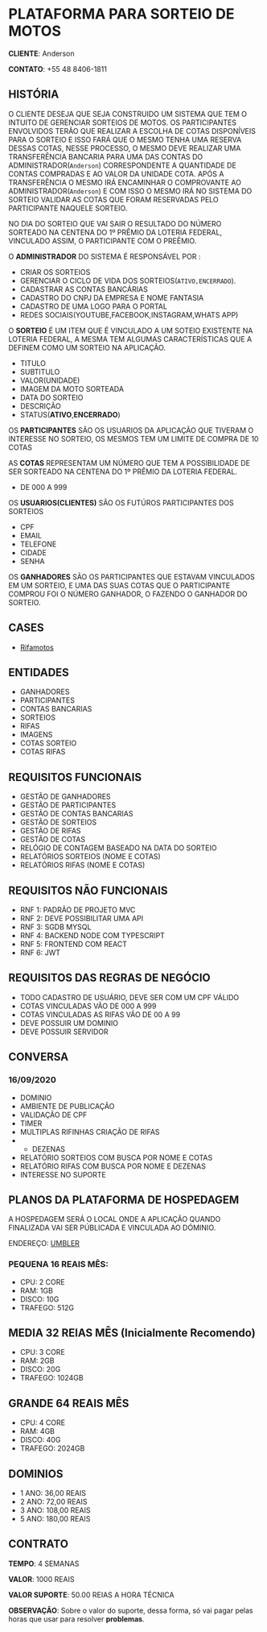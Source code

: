 # PLATAFORMA PARA SORTEIO DE MOTOS

**CLIENTE**: Anderson

**CONTATO**: +55 48 8406-1811

## HISTÓRIA 

O CLIENTE DESEJA QUE SEJA CONSTRUIDO UM SISTEMA QUE TEM O INTUITO DE GERENCIAR SORTEIOS DE MOTOS. OS PARTICIPANTES ENVOLVIDOS TERÃO QUE REALIZAR A ESCOLHA DE COTAS DISPONÍVEIS PARA O SORTEIO E ISSO FARÁ QUE O MESMO TENHA UMA RESERVA DESSAS COTAS, NESSE PROCESSO, O MESMO DEVE REALIZAR UMA TRANSFERÊNCIA BANCARIA PARA UMA DAS CONTAS DO ADMINISTRADOR(`Anderson`) CORRESPONDENTE A QUANTIDADE DE CONTAS COMPRADAS E AO VALOR DA UNIDADE COTA. APÓS A TRANSFERÊNCIA O MESMO IRÁ ENCAMINHAR O COMPROVANTE AO ADMINISTRADOR(`Anderson`) E COM ISSO O MESMO IRÁ NO SISTEMA DO SORTEIO VALIDAR AS COTAS QUE FORAM RESERVADAS PELO PARTICIPANTE NAQUELE SORTEIO. 

NO DIA DO SORTEIO QUE VAI SAIR O RESULTADO DO NÚMERO SORTEADO NA CENTENA DO 1º PRÊMIO DA LOTERIA FEDERAL, VINCULADO ASSIM, O PARTICIPANTE COM O PREÊMIO.

O **ADMINISTRADOR** DO SISTEMA É RESPONSÁVEL POR : 

- CRIAR OS SORTEIOS
- GERENCIAR O CICLO DE VIDA DOS SORTEIOS(`ATIVO,ENCERRADO`).
- CADASTRAR AS CONTAS BANCÁRIAS  
- CADASTRO DO CNPJ DA EMPRESA E NOME FANTASIA
- CADASTRO DE UMA LOGO PARA O PORTAL
- REDES SOCIAIS(YOUTUBE,FACEBOOK,INSTAGRAM,WHATS APP)

O **SORTEIO** É UM ITEM QUE É VINCULADO A UM SOTEIO EXISTENTE NA LOTERIA FEDERAL, A MESMA TEM ALGUMAS CARACTERÍSTICAS QUE A DEFINEM COMO UM SORTEIO NA APLICAÇÃO.

- TITULO
- SUBTITULO
- VALOR(UNIDADE)
- IMAGEM DA MOTO SORTEADA
- DATA DO SORTEIO
- DESCRIÇÃO
- STATUS(**ATIVO**,**ENCERRADO**)

OS **PARTICIPANTES** SÃO OS USUARIOS DA APLICAÇÃO QUE TIVERAM O INTERESSE NO SORTEIO, OS MESMOS TEM UM LIMITE DE COMPRA DE 10 COTAS 

AS **COTAS** REPRESENTAM UM NÚMERO QUE TEM A POSSIBILIDADE DE SER SORTEADO NA CENTENA DO 1º PRÊMIO DA LOTERIA FEDERAL. 

- DE 000 A 999

OS **USUARIOS(CLIENTES)** SÃO OS FUTÚROS PARTICIPANTES DOS SORTEIOS  
- CPF
- EMAIL
- TELEFONE
- CIDADE
- SENHA

OS **GANHADORES** SÃO OS PARTICIPANTES QUE ESTAVAM VINCULADOS EM UM SORTEIO, E UMA DAS SUAS COTAS QUE O PARTICIPANTE COMPROU FOI O NÚMERO GANHADOR, O FAZENDO O GANHADOR DO SORTEIO.

## CASES     

- [Rifamotos](https://rifamotos.com)

## ENTIDADES

-  GANHADORES
-  PARTICIPANTES
-  CONTAS BANCARIAS
-  SORTEIOS
-  RIFAS
-  IMAGENS
-  COTAS SORTEIO
-  COTAS RIFAS

## REQUISITOS FUNCIONAIS

- GESTÃO DE GANHADORES 
- GESTÃO DE PARTICIPANTES
- GESTÃO DE CONTAS BANCARIAS
- GESTÃO DE SORTEIOS
- GESTÃO DE RIFAS
- GESTÃO DE COTAS
- RELÓGIO DE CONTAGEM BASEADO NA DATA DO SORTEIO
- RELATÓRIOS SORTEIOS  (NOME E COTAS)
- RELATÓRIOS RIFAS  (NOME E COTAS)

## REQUISITOS NÃO FUNCIONAIS

- RNF 1: PADRÃO DE PROJETO MVC
- RNF 2: DEVE POSSIBILITAR UMA API
- RNF 3: SGDB MYSQL
- RNF 4: BACKEND NODE COM TYPESCRIPT
- RNF 5: FRONTEND COM REACT
- RNF 6: JWT

## REQUISITOS DAS REGRAS DE NEGÓCIO

- TODO CADASTRO DE USUÁRIO, DEVE SER COM UM CPF VÁLIDO
- COTAS VINCULADAS VÃO DE 000 A 999
- COTAS VINCULADAS AS RIFAS VÃO DE 00 A 99
- DEVE POSSUIR UM DOMINIO
- DEVE POSSUIR SERVIDOR

## CONVERSA 

### 16/09/2020

- DOMINIO 
- AMBIENTE DE PUBLICAÇÃO
- VALIDAÇÃO DE CPF
- TIMER
- MULTIPLAS RIFINHAS CRIAÇÃO DE RIFAS 
-  - DEZENAS
- RELATÓRIO SORTEIOS COM BUSCA POR NOME E COTAS
- RELATÓRIO RIFAS COM BUSCA POR NOME E DEZENAS 
- INTERESSE NO SUPORTE

## PLANOS DA PLATAFORMA DE HOSPEDAGEM  

A HOSPEDAGEM SERÁ O LOCAL ONDE A APLICAÇÃO QUANDO FINALIZADA VAI SER PÚBLICADA E VINCULADA AO DÓMINIO.

ENDEREÇO: [UMBLER](https://app.umbler.com/)

### PEQUENA 16 REAIS MÊS:
- CPU: 2 CORE
- RAM: 1GB
- DISCO: 10G
- TRAFEGO: 512G

## MEDIA 32 REIAS MÊS (Inicialmente Recomendo)
- CPU: 3 CORE
- RAM: 2GB
- DISCO: 20G
- TRAFEGO: 1024GB

## GRANDE 64 REAIS MÊS 
- CPU: 4 CORE
- RAM: 4GB
- DISCO: 40G
- TRAFEGO: 2024GB

## DOMINIOS

- 1 ANO: 36,00 REAIS
- 2 ANO: 72,00 REAIS
- 3 ANO: 108,00 REAIS
- 5 ANO: 180,00 REAIS

## CONTRATO 

**TEMPO**: 4 SEMANAS

**VALOR**: 1000 REAIS

**VALOR SUPORTE**: 50.00 REIAS A HORA TÉCNICA

**OBSERVAÇÃO**: Sobre o valor do suporte, dessa forma, só vai pagar pelas horas que usar para resolver **problemas**. 
